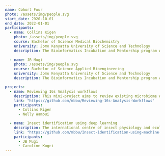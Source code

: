 ```yaml
---
name: Cohort Four
photo: /assets/img/people.svg
start_date: 2020-10-01
end_date: 2022-01-01
participants:
  - name: Collins Kigen
    photo: /assets/img/people.svg
    course: Bachelor of Science Medical Biochemistry
    university: Jomo Kenyatta University of Science and Technology
    description: The Bioinformatics Incubation and Mentorship program was a huge turning point in my career. First, I gained technical skills in programming and genomics as well as professional skills including communication, presentation, teamwork and leadership. Second, it helped me establish my career path by enabling me to identify my strengths and build on them in order to carve out a niche for myself within the broad line of science. The program was successful owing to the student-centered approach in delivery of the curriculum, and the rounded support from the bioinformatics group at icipe led by Dr. Caleb Kibet. I appreciate Ruth Nanjala, the lead trainer, for her quality and skillful teaching, as well as the postgraduate students who also made a significant contribution to our learning. Last but not least, the peer mentorship that carries on even after the internship has ended has helped me broaden my professional network in the field of bioinformatics. This program is a great opportunity to learn, experience and network.
    
  - name: JB Mugi
    photo: /assets/img/people.svg
    course: Bachelor of Science Applied Bioengineering
    university: Jomo Kenyatta University of Science and Technology
    description: The Bioinformatics Incubation and Mentorship program at icipe is a major highlight in my career so far. Through it's very able and talented team of  facilitators led by Dr Caleb Kibet, the programme helped me improve in key areas that are essential in the field of Bioinformatics and Science in general. The practical application of acquired skills to solve real word problems went a long way to lay a strong foundation upon which to build a career in Bioinformatics. The programme also gave a boost to my confidence in my skills bearing in mind that we were learning from the best Scholars and Scientists. Overall, at the end of the internship, I was better at professional and scientific communication, Machine Learning, data analysis and most importantly had a broader network.

projects:
  - name: Reviewing 16s Analysis workflows
    description: This mini-project aims to review existing microbiome workflows, identify great ones and extend the workflows where there are gaps, especially to make them useful in insect and pathogen data.
    link: "https://github.com/mbbu/Reviewing-16s-Analysis-Workflows"
    participants:
      - Collins Kigen
      - Nelly Wambui

  - name: Insect identification using deep learning
    description: The international centre of insect physiology and ecology is a leading institution in insect research in Africa and the world. There are several reasons why icipe focuses on insect research: they are a source of food and feed, they are the most diverse and abundant forms of life on earth, and they are crop pests and disease vectors. There is a need to harness the potential of insects for food and feed, pest, disease vectors etc. and develop appropriate strategies e.g. control, industrialization and research. All these starts with identifying the insects, which is a role taken up by a well-trained entomologist. However, since entomologists are few and not always available, and insects varieties are many, raises the need for other automated techniques. Machine learning approaches (especially deep learning) have become a go-to tool for automated image identification and classification. These digital solutions can be deployed on mobile phones and used by farmers and communities at large for image identification and classifiation.
    link: "https://github.com/mbbu/Insect-identification-using-machine-learning"
    participants:
      - JB Mugi
      - Caroline Kogei
---
```

